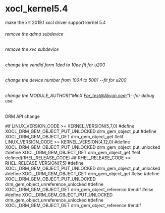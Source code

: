 # xocl_kernel5.4
make the xrt 2019.1 xocl driver support kernel 5.4 

###### remove the qdma subdevice
###### remove the xvc subdevice


###### change the vendid form 1ded to 10ee fit for u200
###### change the device number from 1004 to 5001 --fit for u200
###### change the MODULE_AUTHOR("MinX <For_test@Aliyun.com>")--for debug use

DRM API change

#if LINUX_VERSION_CODE >= KERNEL_VERSION(5,7,0)
        #define XOCL_DRM_GEM_OBJECT_PUT_UNLOCKED drm_gem_object_put
        #define XOCL_DRM_GEM_OBJECT_GET drm_gem_object_get
#elif LINUX_VERSION_CODE >= KERNEL_VERSION(4,12,0)
        #define XOCL_DRM_GEM_OBJECT_PUT_UNLOCKED drm_gem_object_put_unlocked
        #define XOCL_DRM_GEM_OBJECT_GET drm_gem_object_get
#elif defined(RHEL_RELEASE_CODE)
        #if RHEL_RELEASE_CODE >= RHEL_RELEASE_VERSION(7,5)
                #define XOCL_DRM_GEM_OBJECT_PUT_UNLOCKED drm_gem_object_put_unlocked
                #define XOCL_DRM_GEM_OBJECT_GET drm_gem_object_get
        #else
                #define XOCL_DRM_GEM_OBJECT_PUT_UNLOCKED drm_gem_object_unreference_unlocked
                #define XOCL_DRM_GEM_OBJECT_GET drm_gem_object_reference
        #endif
#else
        #define XOCL_DRM_GEM_OBJECT_PUT_UNLOCKED drm_gem_object_unreference_unlocked
        #define XOCL_DRM_GEM_OBJECT_GET drm_gem_object_reference
#endif

